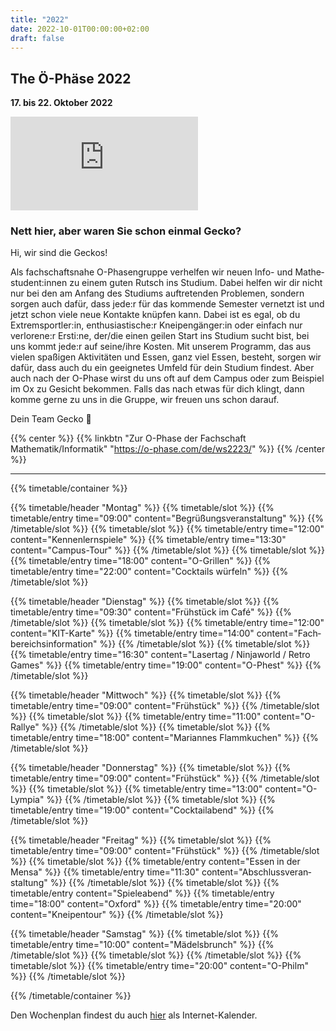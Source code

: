 ```yaml
---
title: "2022"
date: 2022-10-01T00:00:00+02:00
draft: false
---
```


## The Ö-Phäse 2022

**17. bis 22. Oktober 2022**

<div class="youtube-embed">
    <iframe src="https://www.youtube-nocookie.com/embed/SZIC9VbSLuE?modestbranding=1&rel=0" title="O-Wunder des Lebens | Team Gecko 🦎 Vorstellungsfilm 2022" frameborder="0" allow="encrypted-media; picture-in-picture" allowfullscreen></iframe>
</div>

### Nett hier, aber waren Sie schon einmal Gecko?

Hi, wir sind die Geckos!

Als fachschafts&shy;nahe O-Phasen&shy;gruppe verhelfen wir neuen Info- und Mathe&shy;student:innen zu einem guten Rutsch ins Studium.
Dabei helfen wir dir nicht nur bei den am Anfang des Studiums auftre&shy;tenden Problemen, sondern sorgen auch dafür, dass jede:r für das kommende Semester vernetzt ist und jetzt schon viele neue Kontakte knüpfen kann.
Dabei ist es egal, ob du Extrem&shy;sportler:in, enthu&shy;sias&shy;tische:r Kneipen&shy;gänger:in oder einfach nur verlorene:r Ersti:ne, der/die einen geilen Start ins Studium sucht bist, bei uns kommt jede:r auf seine/ihre Kosten.
Mit unserem Programm, das aus vielen spaßigen Aktivi&shy;täten und Essen, ganz viel Essen, besteht, sorgen wir dafür, dass auch du ein geeignetes Umfeld für dein Studium findest. Aber auch nach der O-Phase wirst du uns oft auf dem Campus oder zum Beispiel im Ox zu Gesicht bekommen.
Falls das nach etwas für dich klingt, dann komme gerne zu uns in die Gruppe, wir freuen uns schon darauf.

Dein Team Gecko 🦎

{{% center %}}
{{% linkbtn "Zur O-Phase der Fachschaft Mathematik/Informatik" "https://o-phase.com/de/ws2223/" %}}
{{% /center %}}

---

{{% timetable/container %}}

{{% timetable/header "Montag" %}}
{{% timetable/slot %}}
{{% timetable/entry time="09:00" content="Begrüßungs&shy;veran&shy;staltung" %}}
{{% /timetable/slot %}}
{{% timetable/slot %}}
{{% timetable/entry time="12:00" content="Kennen&shy;lern&shy;spiele" %}}
{{% timetable/entry time="13:30" content="Campus-Tour" %}}
{{% /timetable/slot %}}
{{% timetable/slot %}}
{{% timetable/entry time="18:00" content="O-Grillen" %}}
{{% timetable/entry time="22:00" content="Cocktails würfeln" %}}
{{% /timetable/slot %}}

{{% timetable/header "Dienstag" %}}
{{% timetable/slot %}}
{{% timetable/entry time="09:30" content="Früh&shy;stück im Café" %}}
{{% /timetable/slot %}}
{{% timetable/slot %}}
{{% timetable/entry time="12:00" content="KIT-Karte" %}}
{{% timetable/entry time="14:00" content="Fach&shy;bereichs&shy;informa&shy;tion" %}}
{{% /timetable/slot %}}
{{% timetable/slot %}}
{{% timetable/entry time="16:30" content="Laser&shy;tag / Ninja&shy;world / Retro Games" %}}
{{% timetable/entry time="19:00" content="O-Phest" %}}
{{% /timetable/slot %}}

{{% timetable/header "Mittwoch" %}}
{{% timetable/slot %}}
{{% timetable/entry time="09:00" content="Früh&shy;stück" %}}
{{% /timetable/slot %}}
{{% timetable/slot %}}
{{% timetable/entry time="11:00" content="O-Rallye" %}}
{{% /timetable/slot %}}
{{% timetable/slot %}}
{{% timetable/entry time="18:00" content="Mariannes Flamm&shy;kuchen" %}}
{{% /timetable/slot %}}

{{% timetable/header "Donnerstag" %}}
{{% timetable/slot %}}
{{% timetable/entry time="09:00" content="Früh&shy;stück" %}}
{{% /timetable/slot %}}
{{% timetable/slot %}}
{{% timetable/entry time="13:00" content="O-Lympia" %}}
{{% /timetable/slot %}}
{{% timetable/slot %}}
{{% timetable/entry time="19:00" content="Cocktail&shy;abend" %}}
{{% /timetable/slot %}}

{{% timetable/header "Freitag" %}}
{{% timetable/slot %}}
{{% timetable/entry time="09:00" content="Früh&shy;stück" %}}
{{% /timetable/slot %}}
{{% timetable/slot %}}
{{% timetable/entry content="Essen in der Mensa" %}}
{{% timetable/entry time="11:30" content="Abschluss&shy;veran&shy;staltung" %}}
{{% /timetable/slot %}}
{{% timetable/slot %}}
{{% timetable/entry content="Spieleabend" %}}
{{% timetable/entry time="18:00" content="Oxford" %}}
{{% timetable/entry time="20:00" content="Kneipen&shy;tour" %}}
{{% /timetable/slot %}}

{{% timetable/header "Samstag" %}}
{{% timetable/slot %}}
{{% timetable/entry time="10:00" content="Mädels&shy;brunch" %}}
{{% /timetable/slot %}}
{{% timetable/slot %}}
{{% /timetable/slot %}}
{{% timetable/slot %}}
{{% timetable/entry time="20:00" content="O-Philm" %}}
{{% /timetable/slot %}}

{{% /timetable/container %}}

Den Wochenplan findest du auch [hier](https://calendar.google.com/calendar/ical/31e6e5f0d73dd0d181c74296d4d0ec8b82fcabe2d9e30ea50ce131022d187476%40group.calendar.google.com/public/basic.ics) als Internet-Kalender.

